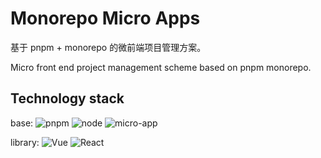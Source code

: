 # Monorepo Micro Apps

基于 pnpm + monorepo 的微前端项目管理方案。

Micro front end project management scheme based on pnpm monorepo.

## Technology stack

base: ![pnpm](https://badgen.net/badge/pnpm/8.15) ![node](https://badgen.net/badge/node/18+) ![micro-app](https://badgen.net/badge/micro-app/1.0.0)

library: ![Vue](https://badgen.net/badge/vue/3.x) ![React](https://badgen.net/badge/react/18.x)

